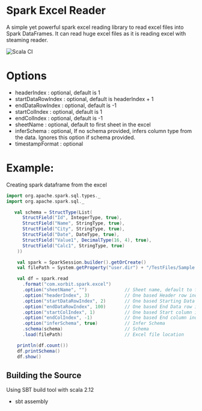 # Spark Excel Reader
A simple yet powerful spark excel reading library to read excel files into Spark DataFrames.
It can read huge excel files as it is reading excel with steaming reader.

![Scala CI](https://github.com/kpmatta/spark-excel/workflows/Scala%20CI/badge.svg?branch=master)

# Options

- headerIndex           : optional, default is 1
- startDataRowIndex     : optional, default is headerIndex + 1    
- endDataRowIndex       : optional, default is -1
- startColIndex         : optional, default is 1
- endColIndex           : optional, default is -1
- sheetName             : optional, default to first sheet in the excel
- inferSchema           : optional, If no schema provided, infers column type from the data. Ignores this option if schema provided.
- timestampFormat       : optional


# Example:

Creating spark dataframe from the excel
```scala
import org.apache.spark.sql.types._
import org.apache.spark.sql._

   val schema = StructType(List(
      StructField("Id", IntegerType, true),
      StructField("Name", StringType, true),
      StructField("City", StringType, true),
      StructField("Date", DateType, true),
      StructField("Value1", DecimalType(16, 4), true),
      StructField("Calc1", StringType, true)
    ))

    val spark = SparkSession.builder().getOrCreate()
    val filePath = System.getProperty("user.dir") + "/TestFiles/Sample.xlsx"

    val df = spark.read
      .format("com.xorbit.spark.excel")
      .option("sheetName", "")              // Sheet name, default to first sheet.
      .option("headerIndex", 3)             // One based Header row index
      .option("startDataRowIndex", 2)       // One based Starting Data row index
      .option("endDataRowIndex", 100)       // One based End Data row index
      .option("startColIndex", 1)           // One based Start column index
      .option("endColIndex", -1)            // One based End column index
      .option("inferSchema", true)          // Infer Schema
      .schema(schema)                       // Schema
      .load(filePath)                       // Excel file location

    println(df.count())
    df.printSchema()
    df.show()
```

## Building the Source
Using SBT build tool with scala 2.12
- sbt assembly
